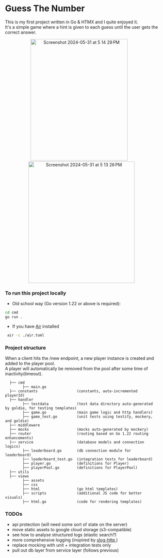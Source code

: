 # Guess The Number
This is my first project written in Go & HTMX and I quite enjoyed it. \
It's a simple game where a hint is given to each guess until the user gets the correct answer.

<p align="center">
<img height="400" width="320" alt="Screenshot 2024-05-31 at 5 14 29 PM" src="https://github.com/Livingpool/guess-the-number/assets/52132459/97dba180-16b1-4f25-b29c-48489c7b872f">
&nbsp;&nbsp;&nbsp;
<img height="400" width="350" alt="Screenshot 2024-05-31 at 5 13 26 PM" src="https://github.com/Livingpool/guess-the-number/assets/52132459/704bee09-fcac-4242-8765-db64e18e7a59">
</p>

### To run this project locally
 - Old school way (Go version 1.22 or above is required):
```bash
cd cmd
go run .
```
- If you have [Air](https://github.com/cosmtrek/air) installed
```bash
 air -c ./air.toml
```

### Project structure
When a client hits the /new endpoint, a new player instance is created and added to the player pool. \
A player will automatically be removed from the pool after some time of inactivity(timeout).
```
  ├── cmd
        ├── main.go           
  ├── constants                  (constants, auto-incremented playerId)
  ├── handler
        ├── testdata             (test data directory auto-generated by goldie, for testing templates)
        ├── game.go              (main game logic and http handlers)
        ├── game_test.go         (unit tests using testify, mockery, and goldie)
  ├── middleware
  ├── mocks                      (mocks auto-generated by mockery)
  ├── router                     (routing based on Go 1.22 routing enhancements)
  ├── service                    (database models and connection logics)
        ├── leaderboard.go       (db connection module for leaderboard)
        ├── leaderboard_test.go  (integration tests for leaderboard)
        ├── player.go            (definitions for Player)
        ├── playerPool.go        (definitions for PlayerPool)
  ├── utils
  ├── views
        ├── assets
        ├── css
        ├── html                 (go html templates)
        ├── scripts              (additional JS code for better visuals)
        ├── html.go              (code for rendering templates)           
```

### TODOs
- api protection (will need some sort of state on the server)
- move static assets to google cloud storage (s3-compatible)
- see how to analyse structured logs (elastic search?)
- more comprehensive logging (inspired by [ slog-http ](https://github.com/samber/slog-http))
- replace mocking with unit + integration tests only
- pull out db layer from service layer (follows previous)
